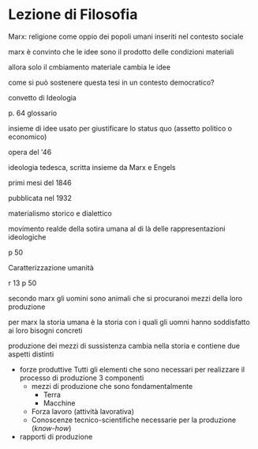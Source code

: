 # Lezione di Filosofia

Marx: religione come oppio dei popoli
umani inseriti nel contesto sociale

marx è convinto che le idee sono il prodotto delle condizioni materiali

allora solo il cmbiamento materiale cambia le idee

come si può sostenere questa tesi in un contesto democratico?

convetto di Ideologia

p. 64 glossario

insieme di idee usato per giustificare lo status quo (assetto politico o economico)

opera del '46

ideologia tedesca, scritta insieme da Marx e Engels

primi mesi del 1846

pubblicata nel 1932

materialismo storico e dialettico



movimento realde della sotira umana al di là delle rappresentazioni ideologiche

p 50


Caratterizzazione umanità

r 13 p 50

secondo marx gli uomini  sono animali che si procuranoi mezzi della loro produzione


per marx la storia umana è la storia con i quali gli uomni hanno soddisfatto ai loro bisogni concreti

produzione dei mezzi di sussistenza cambia nella storia e contiene due aspetti distinti
* forze produttive
Tutti gli elementi che sono necessari per realizzare il processo di produzione
3 componenti
	*	mezzi di produzione
	che sono fondamentalmente
		* Terra
		* Macchine
	* Forza lavoro (attività lavorativa)
	* Conoscenze tecnico-scientifiche necessarie per la produzione (_know-how_)
* rapporti di produzione

<!--stackedit_data:
eyJoaXN0b3J5IjpbNjk4MDQ3MDAwLDg2ODg5Mjg3MV19
-->